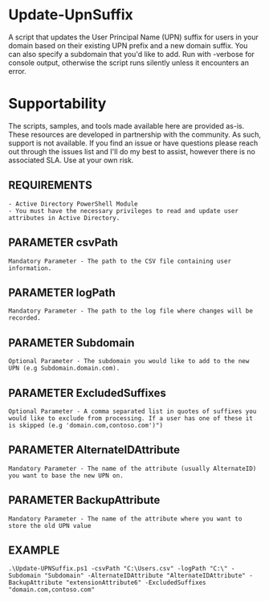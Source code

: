 # Update-UpnSuffix
A script that updates the User Principal Name (UPN) suffix for users in your domain based on their existing UPN prefix and a new domain suffix. 
You can also specify a subdomain that you'd like to add. Run with -verbose for console output, otherwise the script runs silently unless it encounters an error.

# Supportability
The scripts, samples, and tools made available here are provided as-is. These resources are developed in partnership with the community. As such, support is not available. If you find an issue or have questions please reach out through the issues list and I'll do my best to assist, however there is no associated SLA. Use at your own risk.

## REQUIREMENTS
    - Active Directory PowerShell Module
    - You must have the necessary privileges to read and update user attributes in Active Directory.

## PARAMETER csvPath
    Mandatory Parameter - The path to the CSV file containing user information.

## PARAMETER logPath
    Mandatory Parameter - The path to the log file where changes will be recorded.

## PARAMETER Subdomain
    Optional Parameter - The subdomain you would like to add to the new UPN (e.g Subdomain.domain.com).

## PARAMETER ExcludedSuffixes
    Optional Parameter - A comma separated list in quotes of suffixes you would like to exclude from processing. If a user has one of these it is skipped (e.g 'domain.com,contoso.com')")

## PARAMETER AlternateIDAttribute
    Mandatory Parameter - The name of the attribute (usually AlternateID) you want to base the new UPN on.

## PARAMETER BackupAttribute
    Mandatory Parameter - The name of the attribute where you want to store the old UPN value

## EXAMPLE
    .\Update-UPNSuffix.ps1 -csvPath "C:\Users.csv" -logPath "C:\" -Subdomain "Subdomain" -AlternateIDAttribute "AlternateIDAttribute" -BackupAttribute "extensionAttribute6" -ExcludedSuffixes "domain.com,contoso.com"
